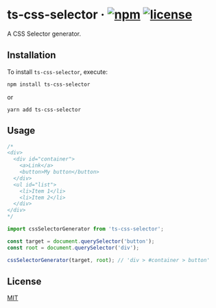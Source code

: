 # ts-css-selector &middot; [![npm](https://img.shields.io/npm/v/the-storage.svg?style=flat)](https://www.npmjs.com/package/the-storage) [![license](https://badgen.now.sh/badge/license/MIT)](./LICENSE)

A CSS Selector generator.

## Installation

To install `ts-css-selector`, execute:

```shell
npm install ts-css-selector
```

or

```shell
yarn add ts-css-selector
```

## Usage

```js
/*
<div>
  <div id="container">
    <a>Link</a>
    <button>My button</button>
  </div>
  <ul id="list">
    <li>Item 1</li>
    <li>Item 2</li>
  </div>
</div>
*/

import cssSelectorGenerator from 'ts-css-selector';

const target = document.querySelector('button');
const root = document.querySelector('div');

cssSelectorGenerator(target, root); // 'div > #container > button'
```

## License

[MIT](./LICENSE)
